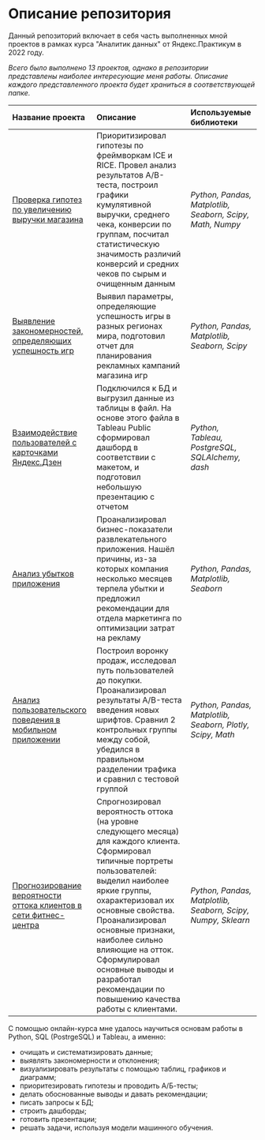 # Описание репозитория
Данный репозиторий включает в себя часть выполненных мной проектов в рамках курса "Аналитик данных" от Яндекс.Практикум в 2022 году.

*Всего было выполнено 13 проектов, однако в репозитории представлены наиболее интересующие меня работы. Описание каждого представленного проекта будет храниться в соответствующей папке.*

| Название проекта | Описание | Используемые библиотеки | 
| :---------------------- | :---------------------- | :---------------------- |
| [Проверка гипотез по увеличению выручки магазина](https://github.com/StorchakAV/Data_Analyst_Projects/tree/main/Проверка%20гипотез%20по%20увеличению%20выручки%20интернет-магазина) | Приоритизировал гипотезы по фреймворкам ICE и RICE. Провел анализ результатов A/B-теста, построил графики кумулятивной выручки, среднего чека, конверсии по группам, посчитал статистическую значимость различий конверсий и средних чеков по сырым и очищенным данным | *Python, Pandas, Matplotlib, Seaborn, Scipy, Math, Numpy* |
| [Выявление закономерностей, определяющих успешность игр](https://github.com/StorchakAV/Data_Analyst_Projects/tree/main/Выявление%20закономерностей%2C%20определяющих%20успешность%20игр) | Выявил параметры, определяющие успешность игры в разных регионах мира, подготовил отчет для планирования рекламных кампаний магазина игр  | *Python, Pandas, Matplotlib, Seaborn, Scipy* |
| [Взаимодействие пользователей с карточками Яндекс.Дзен](https://github.com/StorchakAV/Data_Analyst_Projects/tree/main/Взаимодействие%20пользователей%20с%20карточками%20Яндекс.Дзен) | Подключился к БД и выгрузил данные из таблицы в файл. На основе этого файла в Tableau Public сформировал дашборд в соответствии с макетом, и подготовил небольшую презентацию с отчетом | *Python, Tableau, PostgreSQL, SQLAlchemy, dash* |
| [Анализ убытков приложения](https://github.com/StorchakAV/Data_Analyst_Projects/tree/main/Анализ%20убытков%20приложения) | Проанализировал бизнес-показатели развлекательного приложения. Нашёл причины, из-за которых компания несколько месяцев терпела убытки и предложил рекомендации для отдела маркетинга по оптимизации затрат на рекламу | *Python, Pandas, Matplotlib, Seaborn* |
| [Анализ пользовательского поведения в мобильном приложении](https://github.com/StorchakAV/Data_Analyst_Projects/tree/main/Анализ%20пользовательского%20поведения%20в%20мобильном%20приложении) | Построил воронку продаж, исследовал путь пользователей до покупки. Проанализировал результаты A/B-теста введения новых шрифтов. Сравнил 2 контрольных группы между собой, убедился в правильном разделении трафика и сравнил с тестовой группой | *Python, Pandas, Matplotlib, Seaborn, Plotly, Scipy, Math* |
| [Прогнозирование вероятности оттока клиентов в сети фитнес-центра](https://github.com/StorchakAV/Data_Analyst_Projects/tree/main/Прогнозирование%20вероятности%20оттока%20клиентов%20в%20сети%20фитнес-центра) | Спрогнозировал вероятность оттока (на уровне следующего месяца) для каждого клиента. Сформировал типичные портреты пользователей: выделил наиболее яркие группы, охарактеризовал их основные свойства. Проанализировал основные признаки, наиболее сильно влияющие на отток. Сформулировал основные выводы и разработал рекомендации по повышению качества работы с клиентами. | *Python, Pandas, Matplotlib, Seaborn, Scipy, Numpy, Sklearn* |

С помощью онлайн-курса мне удалось научиться основам работы в Python, SQL (PostrgeSQL) и Tableau, а именно:
  - очищать и систематизировать данные;
  - выявлять закономерности и отклонения;
  - визуализировать результаты с помощью таблиц, графиков и диаграмм;
  - приоритезировать гипотезы и проводить А/Б-тесты;
  - делать обоснованные выводы и давать рекомендации;
  - писать запросы к БД;
  - строить дашборды;
  - готовить презентации;
  - решать задачи, используя модели машинного обучения.
